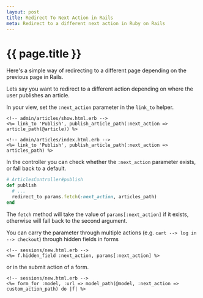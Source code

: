 ```yaml
---
layout: post
title: Redirect To Next Action in Rails
meta: Redirect to a different next action in Ruby on Rails
---
```


# {{ page.title }}

Here's a simple way of redirecting to a different page depending on the previous page in Rails.

Lets say you want to redirect to a different action depending on where the user publishes an article.

In your view, set the `:next_action` parameter in the `link_to` helper.

```erb
<!-- admin/articles/show.html.erb -->
<%= link_to 'Publish', publish_article_path(:next_action => article_path(@article)) %>

<!-- admin/articles/index.html.erb -->
<%= link_to 'Publish', publish_article_path(:next_action => articles_path) %>
```

In the controller you can check whether the `:next_action` parameter exists, or fall back to a default.

```ruby
# ArticlesController#publish
def publish
  # ...
  redirect_to params.fetch(:next_action, articles_path)
end
```

The `fetch` method will take the value of `params[:next_action]` if it exists, otherwise will fall back to the second argument.

You can carry the parameter through multiple actions (e.g. `cart --> log in --> checkout`) through hidden fields in forms

```erb
<!-- sessions/new.html.erb -->
<%= f.hidden_field :next_action, params[:next_action] %>
```

or in the submit action of a form.

```erb
<!-- sessions/new.html.erb -->
<%= form_for :model, :url => model_path(@model, :next_action => custom_action_path) do |f| %>
```
